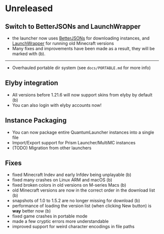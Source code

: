 # Unreleased

## Switch to BetterJSONs and LaunchWrapper
- the launcher now uses [BetterJSONs](https://github.com/MCPHackers/BetterJSONs/)
  for downloading instances, and [LaunchWrapper](https://github.com/MCPHackers/LaunchWrapper)
  for running old Minecraft versions
- Many fixes and improvements have been made as a result,
  they will be marked with (b).

---

- Overhauled portable dir system (see `docs/PORTABLE.md` for more info)

## Elyby integration
- All versions before 1.21.6 will now support skins from elyby by default (b)
- You can also login with elyby accounts now!

## Instance Packaging
- You can now package entire QuantumLauncher instances into a single file
- Import/Export support for Prism Launcher/MultiMC instances
- (TODO) Migration from other launchers

## Fixes
- fixed Minecraft Indev and early Infdev being unplayable (b)
- fixed many crashes on Linux ARM and macOS (b)
- fixed broken colors in old versions on M-series Macs (b)
- old Minecraft versions are now in the correct order in the download list (b)
- snapshots of 1.0 to 1.5.2 are no longer missing for download (b)
- performance of loading the version list
  (when clicking New button) is **way** better now (b)
- fixed game crashes in portable mode
- made a few cryptic errors more understandable
- improved support for weird character encodings in file paths
